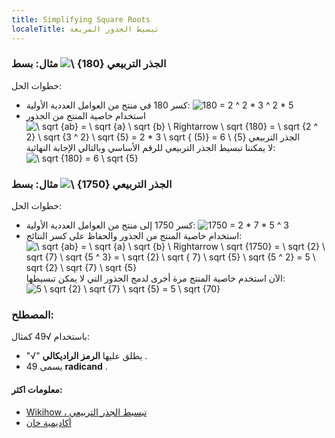 ```yaml
---
title: Simplifying Square Roots
localeTitle: تبسيط الجذور المربعة
---
```

### مثال: بسط ![](https://latex.codecogs.com/gif.latex?\sqrt{180} "\ الجذر التربيعي {180}")

خطوات الحل:

*   كسر 180 في منتج من العوامل العددية الأولية: ![](https://latex.codecogs.com/gif.latex?180&space;=&space;2^2&space;*&space;3^2&space;*&space;5 "180 = 2 ^ 2 * 3 ^ 2 * 5")
*   استخدام خاصية المنتج من الجذور ![](https://latex.codecogs.com/gif.latex?\sqrt{ab}&space;=&space;\sqrt{a}\sqrt{b}&space;\Rightarrow&space;\sqrt{180}&space;=&space;\sqrt{2^2}\sqrt{3^2}\sqrt{5}=2*3\sqrt{5}=6\sqrt{5} "\ sqrt {ab} = \ sqrt {a} \ sqrt {b} \ Rightarrow \ sqrt {180} = \ sqrt {2 ^ 2} \ sqrt {3 ^ 2} \ sqrt {5} = 2 * 3 \ sqrt { (5)} = 6 \ الجذر التربيعي {5}")  
    لا يمكننا تبسيط الجذر التربيعي للرقم الأساسي وبالتالي الإجابة النهائية: ![](https://latex.codecogs.com/gif.latex?\sqrt{180}&space;=&space;6\sqrt{5} "\ sqrt {180} = 6 \ sqrt {5}")

### مثال: بسط ![](https://latex.codecogs.com/gif.latex?\sqrt{1750} "\ الجذر التربيعي {1750}")

خطوات الحل:

*   كسر 1750 إلى منتج من العوامل العددية الأولية: ![](https://latex.codecogs.com/gif.latex?1750&space;=&space;2*7*5^3 "1750 = 2 * 7 * 5 ^ 3")
*   استخدام خاصية المنتج من الجذور والحفاظ على كسر النتائج: ![](https://latex.codecogs.com/gif.latex?\sqrt{ab}&space;=&space;\sqrt{a}\sqrt{b}&space;\Rightarrow&space;\sqrt{1750}&space;=&space;\sqrt{2}\sqrt{7}\sqrt{5^3}&space;=&space;\sqrt{2}\sqrt{7}\sqrt{5}\sqrt{5^2}&space;=&space;5\sqrt{2}\sqrt{7}\sqrt{5} "\ sqrt {ab} = \ sqrt {a} \ sqrt {b} \ Rightarrow \ sqrt {1750} = \ sqrt {2} \ sqrt {7} \ sqrt {5 ^ 3} = \ sqrt {2} \ sqrt { 7} \ sqrt {5} \ sqrt {5 ^ 2} = 5 \ sqrt {2} \ sqrt {7} \ sqrt {5}")  
    الآن استخدم خاصية المنتج مرة أخرى لدمج الجذور التي لا يمكن تبسيطها: ![](https://latex.codecogs.com/gif.latex?5\sqrt{2}\sqrt{7}\sqrt{5}&space;=&space;5\sqrt{70} "5 \ sqrt {2} \ sqrt {7} \ sqrt {5} = 5 \ sqrt {70}")

### المصطلح:

باستخدام √49 كمثال:

*   "√" يطلق عليها **الرمز الراديكالي** .
*   يسمى 49 **radicand** .

#### معلومات اكثر:

*   [Wikihow ، تبسيط الجذر التربيعي](https://www.wikihow.com/Simplify-a-Square-Root)
*   [أكاديمية خان](https://www.khanacademy.org/math/algebra/rational-exponents-and-radicals/alg1-simplify-square-roots/a/simplifying-square-roots-review)